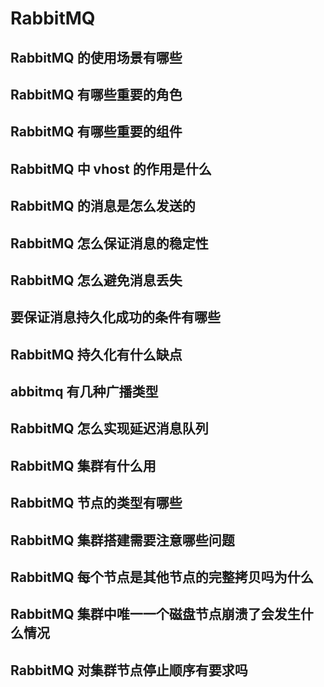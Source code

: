 # RabbitMQ

## RabbitMQ 的使用场景有哪些
 
## RabbitMQ 有哪些重要的角色
 
## RabbitMQ 有哪些重要的组件
 
## RabbitMQ 中 vhost 的作用是什么
 
## RabbitMQ 的消息是怎么发送的
 
## RabbitMQ 怎么保证消息的稳定性
 
## RabbitMQ 怎么避免消息丢失
 
## 要保证消息持久化成功的条件有哪些
 
## RabbitMQ 持久化有什么缺点
 
## abbitmq 有几种广播类型
 
## RabbitMQ 怎么实现延迟消息队列
 
## RabbitMQ 集群有什么用
 
## RabbitMQ 节点的类型有哪些
 
## RabbitMQ 集群搭建需要注意哪些问题
 
## RabbitMQ 每个节点是其他节点的完整拷贝吗为什么
 
## RabbitMQ 集群中唯一一个磁盘节点崩溃了会发生什么情况
 
## RabbitMQ 对集群节点停止顺序有要求吗